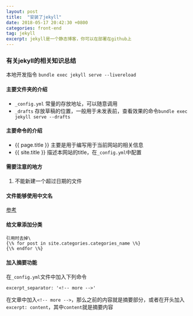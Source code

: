 ```yaml
---
layout: post
title:  "安装了jekyll"
date: 2018-05-17 20:42:30 +0800
categories: front-end
tag: jekyll
excerpt: jekyll是一个静态博客，你可以在部署在github上
---
```


### 有关jekyll的相关知识总结
本地开发指令 `bundle exec jekyll serve --livereload`

#### 主要文件夹的介绍
* `_config.yml` 常量的存放地址，可以随意调用
* `_drafts` 存放草稿的位置，一般用于未发表前，查看效果的命令`bundle exec jekyll serve --drafts`

#### 主要命令的介绍
* \{\{ page.title \}\} 主要是用于编写用于当前网站的相关信息
* \{\{ site.title \}\} 描述本网站的title，在`_config.yml`中配置

#### 需要注意的地方
1. 不能新建一个超过日期的文件

#### 文件能够使用中文名
[参考](http://blog.tanpeng.net/2017/03/07/jekyll-luanma/)

#### 给文章添加分类
```
引用时去掉\
{\% for post in site.categories.categories_name \%}
{\% endfor \%}
```

#### 加入摘要功能
在`_config.yml`文件中加入下列命令
```
excerpt_separator: '<!-- more -->'
```
在文章中加入`<!-- more -->`，那么之前的内容就是摘要部分，或者在开头加入`excerpt: content`，其中`content`就是摘要内容